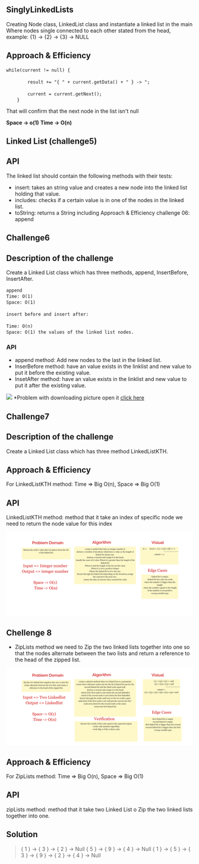 ## SinglyLinkedLists

Creating Node class, LinkedList class and instantiate a linked list in the main
Where nodes single connected to each other stated from the head, example: {1} -> {2} -> {3} -> NULL

## Approach & Efficiency

```
while(current != null) {

        result += "{ " + current.getData() + " } -> ";

        current = current.getNext();
    }
```

That will confirm that the next node in the list isn't null

**Space -> o(1)**
**Time -> O(n)**

## Linked List (challenge5)

## API
The linked list should contain the following methods with their tests:

* insert: takes an string value and creates a new node into the linked list holding that value.
* includes: checks if a certain value is in one of the nodes in the linked list.
* toString: returns a String including Approach & Efficiency
  challenge 06:
  append

## Challenge6

## Description of the challenge

Create a Linked List class which has three methods, append, InsertBefore, InsertAfter.

````
append
Time: O(1)
Space: O(1)

insert before and insert after:

Time: O(n)
Space: O(1) the values of the linked list nodes.
````

### API

* append method: Add new nodes to the last in the linked list.
* InserBefore method: have an value exists in the linklist and new value to put it before the existing value.
* InsetAfter method: have an value exists in the linklist and new value to put it after the existing value.

<img src= "./challenge.png"> *Problem with downloading picture open it [click here](https://github.com/Marahmusleh/data-structures-and-algorithms/blob/main/java/linked-list/challenge6.png)


## Challenge7

## Description of the challenge

Create a Linked List class which has three method LinkedListKTH.

## Approach & Efficiency

For LinkedListKTH method: Time => Big O(n), Space => Big O(1)

## API

LinkedListKTH method: method that it take an index of specific node we need to return the node value for this index

<img src="./Limnu_20211005.png">

## Chellenge 8

* ZipLists method we need to Zip the two linked lists together into one so that the nodes alternate between the two lists and return a reference to the head of the zipped list.

<img src="./Limnu_20211006.png">

## Approach & Efficiency

For ZipLists method: Time => Big O(n), Space => Big O(1)

## API

zipLists method: method that it take two Linked List o Zip the two linked lists together into one.

## Solution
>{ 1 } -> { 3 } -> { 2 } -> Null
 { 5 } -> { 9 } -> { 4 } -> Null
 { 1 } -> { 5 } -> { 3 } -> { 9 } -> { 2 } -> { 4 } -> Null
